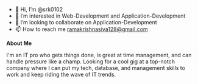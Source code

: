 - 👋 Hi, I’m @srk0102
- 👀 I’m interested in Web-Development and Application-Development
- 💞️ I’m looking to collaborate on Application-Development
- 📫 How to reach me ramakrishnasiva128@gmail.com

**About Me**

I'm an IT pro who gets things done, is great at time management, and can
handle pressure like a champ. Looking for a cool gig at a top-notch company
where I can put my tech, database, and management skills to work and keep
riding the wave of IT trends.
